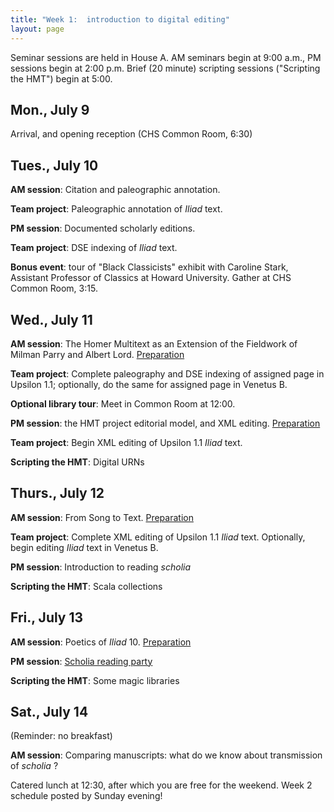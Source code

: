 ```yaml
---
title: "Week 1:  introduction to digital editing"
layout: page
---
```



Seminar sessions are held in House A. AM seminars begin at 9:00 a.m., PM sessions begin at 2:00 p.m. Brief (20 minute) scripting sessions ("Scripting the HMT") begin at 5:00.


## Mon., July 9

Arrival, and opening reception (CHS Common Room, 6:30)

## Tues., July 10

**AM session**:  Citation and paleographic annotation.  

**Team project**:  Paleographic annotation of *Iliad* text.

**PM session**:  Documented scholarly editions.

**Team project**:  DSE indexing of *Iliad* text.


**Bonus event**:  tour of "Black Classicists" exhibit with Caroline Stark, Assistant Professor of Classics at Howard University.  Gather at CHS Common Room, 3:15.

## Wed., July 11

**AM session**: The Homer Multitext as an Extension of the Fieldwork of Milman Parry and Albert Lord.  [Preparation](../schedule/reading/parrylord)


**Team project**:  Complete paleography and DSE indexing of assigned page in Upsilon 1.1;  optionally, do the same for assigned page in Venetus B.


**Optional library tour**:  Meet in Common Room at 12:00.

**PM session**:  the HMT project editorial model, and XML editing.  [Preparation](../schedule/reading/xmlmarkup)


**Team project**:  Begin XML editing of Upsilon 1.1 *Iliad* text.


**Scripting the HMT**:  Digital URNs


## Thurs., July 12

**AM session**:  From Song to Text.  [Preparation](../schedule/reading/songtotext)

**Team project**:  Complete XML editing of Upsilon 1.1 *Iliad* text.  Optionally, begin editing *Iliad* text in Venetus B.

**PM session**:  Introduction to reading *scholia*



**Scripting the HMT**:   Scala collections

## Fri., July 13


**AM session**: Poetics of *Iliad* 10.  [Preparation](../schedule//reading/iliad10poetics)


**PM session**:  [Scholia reading party](../schedule/reading/scholiaparty)

**Scripting the HMT**:  Some magic libraries

## Sat., July 14


(Reminder: no breakfast)

**AM session**:  Comparing manuscripts: what do we know about transmission of *scholia* ?

Catered lunch at 12:30, after which you are free for the weekend.  Week 2 schedule posted by Sunday evening!
